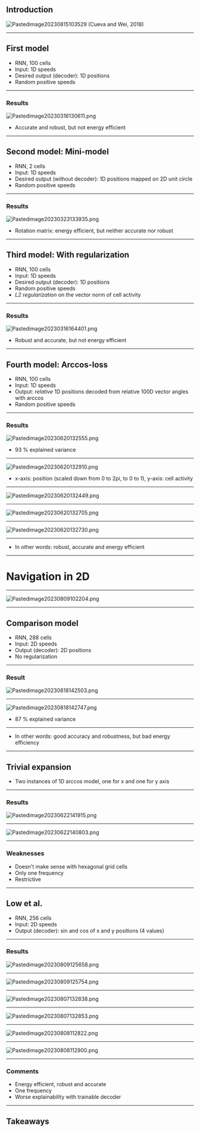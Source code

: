 ## Introduction
![Pastedimage20230815103529](Pastedimage20230815103529.png)
(Cueva and Wei, 2018)

---
## First model
- RNN, 100 cells
- Input: 1D speeds
- Desired output (decoder): 1D positions
- Random positive speeds

---
### Results
![Pastedimage20230316130611.png](Pastedimage20230316130611.png)
- Accurate and robust, but not energy efficient

---
## Second model: Mini-model
- RNN, 2 cells
- Input: 1D speeds
- Desired output (without decoder): 1D positions mapped on 2D unit circle
- Random positive speeds

---
### Results
![Pastedimage20230323133935.png](Pastedimage20230323133935.png)
- Rotation matrix: energy efficient, but neither accurate nor robust

---
## Third model: With regularization
- RNN, 100 cells
- Input: 1D speeds
- Desired output (decoder): 1D positions
- Random positive speeds
- *L2 regularization* on the vector norm of cell activity

---
### Results
![Pastedimage20230316164401.png](Pastedimage20230316164401.png)
- Robust and accurate, but not energy efficient
---
## Fourth model: Arccos-loss
- RNN, 100 cells
- Input: 1D speeds
- Output: *relative* 1D positions decoded from relative 100D vector angles with arccos
- Random positive speeds

---
### Results

![Pastedimage20230620132555.png](Pastedimage20230620132555.png)
- 93 % explained variance

---
![Pastedimage20230620132910.png](Pastedimage20230620132910.png)
- x-axis: position (scaled down from 0 to 2pi, to 0 to 1), y-axis: cell activity

---
![Pastedimage20230620132449.png](Pastedimage20230620132449.png)

---
![Pastedimage20230620132705.png](Pastedimage20230620132705.png)

---
![Pastedimage20230620132730.png](Pastedimage20230620132730.png)

---
- In other words: robust, accurate and energy efficient

---
# Navigation in 2D

---
![Pastedimage20230809102204.png](Pastedimage20230809102204.png)

---
## Comparison model
- RNN, 288 cells
- Input: 2D speeds
- Output (decoder): 2D positions
- No regularization

---
### Result
![Pastedimage20230818142503.png](Pastedimage20230818142503.png)

---
![Pastedimage20230818142747.png](Pastedimage20230818142747.png)
- 87 % explained variance

---
- In other words: good accuracy and robustness, but bad energy efficiency

---
## Trivial expansion
- Two instances of 1D arccos model, one for x and one for y axis

---
### Results
![Pastedimage20230622141915.png](Pastedimage20230622141915.png)

---
![Pastedimage20230622140803.png](Pastedimage20230622140803.png)

---
### Weaknesses
- Doesn't make sense with hexagonal grid cells
- Only one frequency
- Restrictive

---
## Low et al.
- RNN, 256 cells
- Input: 2D speeds
- Output (decoder): sin and cos of x and y positions (4 values)

---
### Results
![Pastedimage20230809125658.png](Pastedimage20230809125658.png)

---
![Pastedimage20230809125754.png](Pastedimage20230809125754.png)

---
![Pastedimage20230807132838.png](Pastedimage20230807132838.png)

---
![Pastedimage20230807132853.png](Pastedimage20230807132853.png)

---
![Pastedimage20230808112822.png](Pastedimage20230808112822.png)

---
![Pastedimage20230808112900.png](Pastedimage20230808112900.png)

---
### Comments
- Energy efficient, robust and accurate
- One frequency
- Worse explainability with trainable decoder

---
## Takeaways

